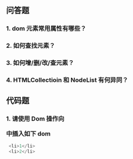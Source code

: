 ## 问答题  
### 1. dom 元素常用属性有哪些？  


### 2. 如何查找元素？  


### 3. 如何增/删/改/查元素？  


### 4. HTMLCollectioin 和 NodeList 有何异同？  


## 代码题
### 1. 请使用 Dom 操作向<ul id="list"></ul> 中插入如下 dom
```js
 <li>1</li>
 <li>2</li>
 ```